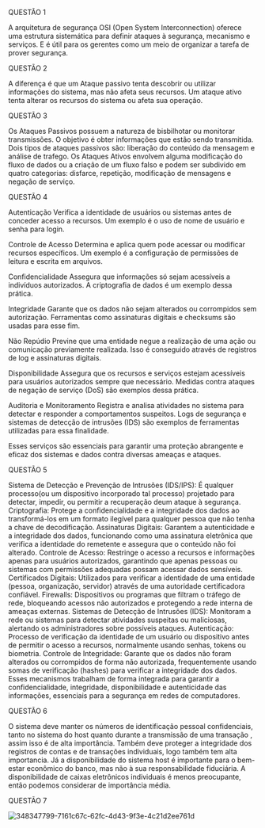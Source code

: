 QUESTÃO 1

A arquitetura de segurança OSI (Open System Interconnection) oferece uma estrutura sistemática para definir ataques à segurança, mecanismo e serviços. E é útil para os gerentes como um meio de organizar a tarefa de prover segurança.

QUESTÃO 2

A diferença é que um Ataque passivo tenta descobrir ou utilizar informações do sistema, mas não afeta seus recursos. Um ataque ativo tenta alterar os recursos do sistema ou afeta sua operação.

QUESTÃO 3

Os Ataques Passivos possuem a natureza de bisbilhotar ou monitorar transmissões. O objetivo é obter informações que estão sendo transmitida. Dois tipos de ataques passivos são: liberação do conteúdo da mensagem e análise de trafego. Os Ataques Ativos envolvem alguma modificação do fluxo de dados ou a criação de um fluxo falso e podem ser subdivido em quatro categorias: disfarce, repetição, modificação de mensagens e negação de serviço.

QUESTÃO 4

Autenticação Verifica a identidade de usuários ou sistemas antes de conceder acesso a recursos. Um exemplo é o uso de nome de usuário e senha para login.

Controle de Acesso Determina e aplica quem pode acessar ou modificar recursos específicos. Um exemplo é a configuração de permissões de leitura e escrita em arquivos.

Confidencialidade Assegura que informações só sejam acessíveis a indivíduos autorizados. A criptografia de dados é um exemplo dessa prática.

Integridade Garante que os dados não sejam alterados ou corrompidos sem autorização. Ferramentas como assinaturas digitais e checksums são usadas para esse fim.

Não Repúdio Previne que uma entidade negue a realização de uma ação ou comunicação previamente realizada. Isso é conseguido através de registros de log e assinaturas digitais.

Disponibilidade Assegura que os recursos e serviços estejam acessíveis para usuários autorizados sempre que necessário. Medidas contra ataques de negação de serviço (DoS) são exemplos dessa prática.

Auditoria e Monitoramento Registra e analisa atividades no sistema para detectar e responder a comportamentos suspeitos. Logs de segurança e sistemas de detecção de intrusões (IDS) são exemplos de ferramentas utilizadas para essa finalidade.

Esses serviços são essenciais para garantir uma proteção abrangente e eficaz dos sistemas e dados contra diversas ameaças e ataques.

QUESTÃO 5

Sistema de Detecção e Prevenção de Intrusões (IDS/IPS): É qualquer processo(ou um dispositivo incorporado tal processo) projetado para detectar, impedir, ou permitir a recuperação deum ataque à segurança. Criptografia: Protege a confidencialidade e a integridade dos dados ao transformá-los em um formato ilegível para qualquer pessoa que não tenha a chave de decodificação. Assinaturas Digitais: Garantem a autenticidade e a integridade dos dados, funcionando como uma assinatura eletrônica que verifica a identidade do remetente e assegura que o conteúdo não foi alterado. Controle de Acesso: Restringe o acesso a recursos e informações apenas para usuários autorizados, garantindo que apenas pessoas ou sistemas com permissões adequadas possam acessar dados sensíveis. Certificados Digitais: Utilizados para verificar a identidade de uma entidade (pessoa, organização, servidor) através de uma autoridade certificadora confiável. Firewalls: Dispositivos ou programas que filtram o tráfego de rede, bloqueando acessos não autorizados e protegendo a rede interna de ameaças externas. Sistemas de Detecção de Intrusões (IDS): Monitoram a rede ou sistemas para detectar atividades suspeitas ou maliciosas, alertando os administradores sobre possíveis ataques. Autenticação: Processo de verificação da identidade de um usuário ou dispositivo antes de permitir o acesso a recursos, normalmente usando senhas, tokens ou biometria. Controle de Integridade: Garante que os dados não foram alterados ou corrompidos de forma não autorizada, frequentemente usando somas de verificação (hashes) para verificar a integridade dos dados. Esses mecanismos trabalham de forma integrada para garantir a confidencialidade, integridade, disponibilidade e autenticidade das informações, essenciais para a segurança em redes de computadores.

QUESTÃO 6

O sistema deve manter os números de identificação pessoal confidenciais, tanto no sistema do host quanto durante a transmissão de uma transação , assim isso é de alta importância. Também deve proteger a integridade dos registros de contas e de transações individuais, logo também tem alta importancia. Já a disponibilidade do sistema host é importante para o bem-estar econômico do banco, mas não à sua responsabilidade fiduciária. A disponibilidade de caixas eletrônicos individuais é menos preocupante, então podemos considerar de importância média.

QUESTÃO 7

![348347799-7161c67c-62fc-4d43-9f3e-4c21d2ee761d](https://github.com/user-attachments/assets/7f2410e5-b97e-4ce6-a6d3-1b5902481ed9)


